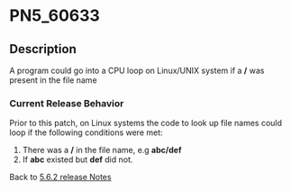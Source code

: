 # PN5_60633

<PageHeader />

## Description

A program could go into a CPU loop on Linux/UNIX system if a **/** was present in the file name

### Current Release Behavior

Prior to this patch, on Linux systems the code to look up file names could loop if the following conditions were met:

1. There was a **/** in the file name, e.g **abc/def**
2. If **abc** existed but **def** did not.

Back to [5.6.2 release Notes](./../README.md)

  
<PageFooter />
